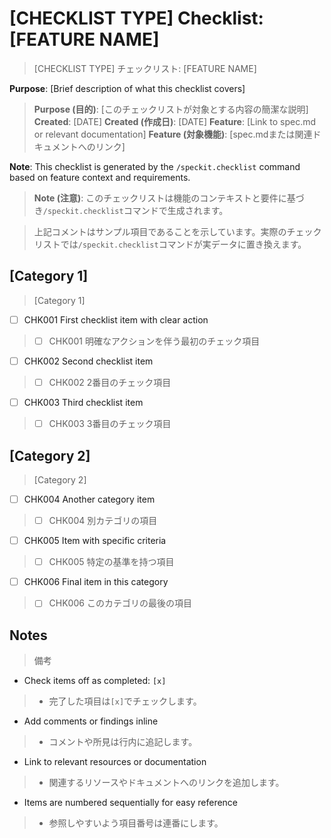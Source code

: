 # [CHECKLIST TYPE] Checklist: [FEATURE NAME]
> [CHECKLIST TYPE] チェックリスト: [FEATURE NAME]

**Purpose**: [Brief description of what this checklist covers]
> **Purpose (目的)**: [このチェックリストが対象とする内容の簡潔な説明]
**Created**: [DATE]
> **Created (作成日)**: [DATE]
**Feature**: [Link to spec.md or relevant documentation]
> **Feature (対象機能)**: [spec.mdまたは関連ドキュメントへのリンク]

**Note**: This checklist is generated by the `/speckit.checklist` command based on feature context and requirements.
> **Note (注意)**: このチェックリストは機能のコンテキストと要件に基づき`/speckit.checklist`コマンドで生成されます。

<!-- 
  ============================================================================
  IMPORTANT: The checklist items below are SAMPLE ITEMS for illustration only.
  
  The /speckit.checklist command MUST replace these with actual items based on:
  - User's specific checklist request
  - Feature requirements from spec.md
  - Technical context from plan.md
  - Implementation details from tasks.md
  
  DO NOT keep these sample items in the generated checklist file.
  ============================================================================
-->
> 上記コメントはサンプル項目であることを示しています。実際のチェックリストでは`/speckit.checklist`コマンドが実データに置き換えます。

## [Category 1]
> [Category 1]

- [ ] CHK001 First checklist item with clear action
> - [ ] CHK001 明確なアクションを伴う最初のチェック項目
- [ ] CHK002 Second checklist item
> - [ ] CHK002 2番目のチェック項目
- [ ] CHK003 Third checklist item
> - [ ] CHK003 3番目のチェック項目

## [Category 2]
> [Category 2]

- [ ] CHK004 Another category item
> - [ ] CHK004 別カテゴリの項目
- [ ] CHK005 Item with specific criteria
> - [ ] CHK005 特定の基準を持つ項目
- [ ] CHK006 Final item in this category
> - [ ] CHK006 このカテゴリの最後の項目

## Notes
> 備考

- Check items off as completed: `[x]`
> - 完了した項目は`[x]`でチェックします。
- Add comments or findings inline
> - コメントや所見は行内に追記します。
- Link to relevant resources or documentation
> - 関連するリソースやドキュメントへのリンクを追加します。
- Items are numbered sequentially for easy reference
> - 参照しやすいよう項目番号は連番にします。

